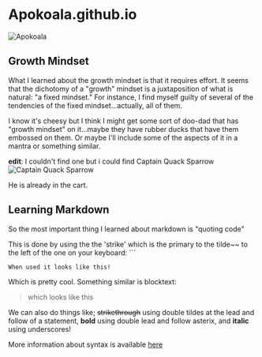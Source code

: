 # Apokoala.github.io

![Apokoala](https://i.redd.it/oa26pu828lx71.jpg)

## Growth Mindset

What I learned about the growth mindset is that it requires effort. It seems that the dichotomy of a "growth" mindset is a juxtaposition of what is natural: "a fixed mindset." For instance, I find myself guilty of several of the tendencies of the fixed mindset...actually, all of them.

I know it's cheesy but I think I might get some sort of doo-dad that has "growth mindset" on it...maybe they have rubber ducks that have them embossed on them. Or maybe I'll include some of the aspects of it in a mantra or something similar.

__edit__: I couldn't find one but i could find Captain Quack Sparrow
![Captain Quack Sparrow](https://m.media-amazon.com/images/I/61MbPW--ONL._AC_SX466_.jpg)

He is already in the cart.

## Learning Markdown

So the most important thing I learned about markdown is "quoting code"

This is done by using the the 'strike' which is the primary to the tilde~~ to the left of the one on your keyboard: ```

```
When used it looks like this!
```
Which is pretty cool.
Something similar is blocktext:
> which
> looks like
> this

 We can also do things like;
~~strikethrough~~ using double tildes at the lead and follow of a statement, **bold** using double lead and follow asterix, and __italic__ using underscores!

More information about syntax is available [here](https://docs.github.com/en/get-started/writing-on-github/getting-started-with-writing-and-formatting-on-github/basic-writing-and-formatting-syntax)

